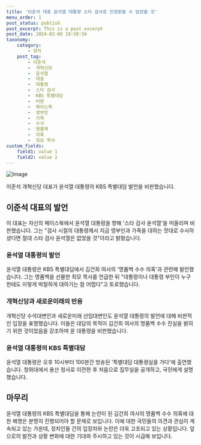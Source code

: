 ```yaml
---
title: '이준석 대표 윤석열 대통령 스타 검사로 인정받을 수 없었을 것'
menu_order: 1
post_status: publish
post_excerpt: This is a post excerpt
post_date: 2024-02-08 18:50:56
taxonomy:
    category:
        - 정치
    post_tag:
        - 이준석
        -  개혁신당
        -  윤석열
        -  대표
        -  대통령
        -  스타 검사
        -  KBS 특별대담
        -  비판
        -  페이스북
        -  영부인
        -  가족
        -  수사
        -  명품백
        -  의혹
        -  최모 목사
custom_fields:
    field1: value 1
    field2: value 2
---
```


![Image](https://imgnews.pstatic.net/image/053/2024/02/08/0000041391_001_20240208125901122.jpg?type=w647)

이준석 개혁신당 대표가 윤석열 대통령의 KBS 특별대담 발언을 비판했습니다.
## 이준석 대표의 발언
이 대표는 자신의 페이스북에서 윤석열 대통령을 향해 '스타 검사 윤석열'을 떠올리며 비판했습니다. 그는 "검사 시절의 대통령께서 지금 영부인과 가족을 대하는 잣대로 수사하셨다면 절대 스타 검사 윤석열은 없었을 것"이라고 밝혔습니다.
### 윤석열 대통령의 발언
윤석열 대통령은 KBS 특별대담에서 김건희 여사의 '명품백 수수 의혹'과 관련해 발언했습니다. 그는 명품백을 선물한 최모 목사를 언급한 뒤 "대통령이나 대통령 부인이 누구한테도 이렇게 박절하게 대하기는 참 어렵다"고 토로했습니다.
### 개혁신당과 새로운미래의 반응
개혁신당 수석대변인과 새로운미래 선임대변인도 윤석열 대통령의 발언에 대해 비판적인 입장을 표명했습니다. 이들은 대담의 목적이 김건희 여사의 명품백 수수 진실을 밝히기 위한 것이었음을 강조하며 윤 대통령을 비판했습니다.
### 윤석열 대통령의 KBS 특별대담
윤석열 대통령은 오후 10시부터 100분간 방송된 '특별대담 대통령실을 가다'에 출연했습니다. 청와대에서 용산 청사로 이전한 후 처음으로 집무실을 공개하고, 국민에게 설명했습니다.
## 마무리
윤석열 대통령의 KBS 특별대담을 통해 논란이 된 김건희 여사의 명품백 수수 의혹에 대한 해명은 분명히 진행되어야 할 문제로 보입니다. 이에 대한 국민들의 의견과 관심이 계속되고 있는 가운데, 정치인들 간의 입장차와 논란은 더욱 고조되고 있는 상황입니다. 앞으로의 발전과 상황 변화에 대한 기대와 주시하고 있는 것이 시급해 보입니다.
